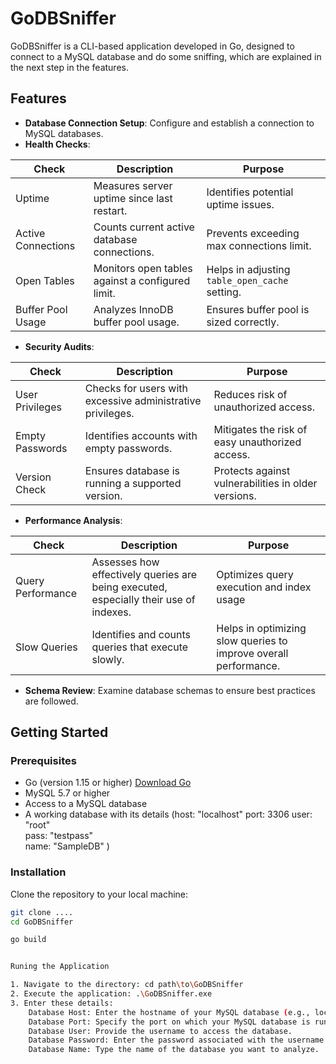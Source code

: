 # GoDBSniffer

GoDBSniffer is a CLI-based application developed in Go, designed to connect to a MySQL database and do some sniffing, which are explained in the next step in the features.

## Features

- **Database Connection Setup**: Configure and establish a connection to MySQL databases.
- **Health Checks**: 

| Check                 | Description                                         | Purpose                                       |
|-----------------------|-----------------------------------------------------|-----------------------------------------------|
| Uptime                | Measures server uptime since last restart.          | Identifies potential uptime issues.           |
| Active Connections    | Counts current active database connections.         | Prevents exceeding max connections limit.     |
| Open Tables           | Monitors open tables against a configured limit.    | Helps in adjusting `table_open_cache` setting.|
| Buffer Pool Usage     | Analyzes InnoDB buffer pool usage.                  | Ensures buffer pool is sized correctly.       |


- **Security Audits**:

| Check            | Description                                                | Purpose                                               |
|------------------|------------------------------------------------------------|-------------------------------------------------------|
| User Privileges  | Checks for users with excessive administrative privileges. | Reduces risk of unauthorized access.                  |
| Empty Passwords  | Identifies accounts with empty passwords.                  | Mitigates the risk of easy unauthorized access.       |
| Version Check    | Ensures database is running a supported version.           | Protects against vulnerabilities in older versions.   |

- **Performance Analysis**: 

| Check             | Description                                        | Purpose                                                                      |
|-------------------|----------------------------------------------------|---------------------------------------------                                 |
| Query Performance | Assesses how effectively queries are being executed, especially their use of indexes. | Optimizes query execution and index usage 
| Slow Queries      | Identifies and counts queries that execute slowly. | Helps in optimizing slow queries to improve overall performance.             |


- **Schema Review**: Examine database schemas to ensure best practices are followed.

## Getting Started

### Prerequisites

- Go (version 1.15 or higher) [Download Go](https://golang.org/dl/) 
- MySQL 5.7 or higher
- Access to a MySQL database
- A working database with its details (host: "localhost"
  port: 3306
  user: "root"   
  pass: "testpass"  
  name: "SampleDB"
)

### Installation

Clone the repository to your local machine:

```bash
git clone ....
cd GoDBSniffer

go build


Runing the Application

1. Navigate to the directory: cd path\to\GoDBSniffer
2. Execute the application: .\GoDBSniffer.exe
3. Enter these details:
    Database Host: Enter the hostname of your MySQL database (e.g., localhost).
    Database Port: Specify the port on which your MySQL database is running (e.g., 3306).
    Database User: Provide the username to access the database.
    Database Password: Enter the password associated with the username.
    Database Name: Type the name of the database you want to analyze.

